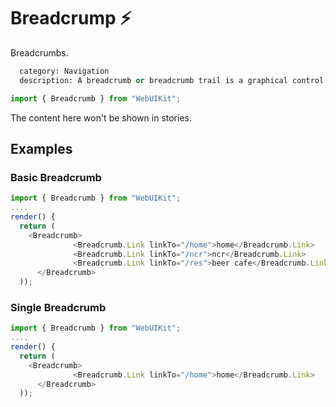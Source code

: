 # Breadcrump :zap:

Breadcrumbs.
```meta
  category: Navigation
  description: A breadcrumb or breadcrumb trail is a graphical control element frequently used as a navigational aid in user interfaces and on web pages. It allows users to keep track and maintain awareness of their locations within websites.
```

```js
import { Breadcrumb } from "WebUIKit";
```

<!-- Brief summary of what the component is, and what it's for. -->

<!-- STORY -->

<!-- STORY HIDE START -->

The content here won't be shown in stories.

<!-- STORY HIDE END -->

## Examples

### Basic Breadcrumb

```js
import { Breadcrumb } from "WebUIKit";
....
render() {
  return (
    <Breadcrumb>
              <Breadcrumb.Link linkTo="/home">home</Breadcrumb.Link>
              <Breadcrumb.Link linkTo="/ncr">ncr</Breadcrumb.Link>
              <Breadcrumb.Link linkTo="/res">beer cafe</Breadcrumb.Link>
      </Breadcrumb>
  ));
```

### Single Breadcrumb

```js
import { Breadcrumb } from "WebUIKit";
....
render() {
  return (
    <Breadcrumb>
              <Breadcrumb.Link linkTo="/home">home</Breadcrumb.Link>
      </Breadcrumb>
  ));
```
